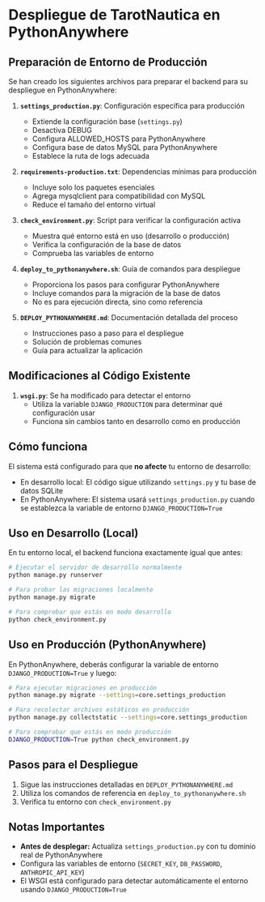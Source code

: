 # Despliegue de TarotNautica en PythonAnywhere

## Preparación de Entorno de Producción

Se han creado los siguientes archivos para preparar el backend para su despliegue en PythonAnywhere:

1. **`settings_production.py`**: Configuración específica para producción
   - Extiende la configuración base (`settings.py`)
   - Desactiva DEBUG
   - Configura ALLOWED_HOSTS para PythonAnywhere
   - Configura base de datos MySQL para PythonAnywhere
   - Establece la ruta de logs adecuada

2. **`requirements-production.txt`**: Dependencias mínimas para producción
   - Incluye solo los paquetes esenciales
   - Agrega mysqlclient para compatibilidad con MySQL
   - Reduce el tamaño del entorno virtual

3. **`check_environment.py`**: Script para verificar la configuración activa
   - Muestra qué entorno está en uso (desarrollo o producción)
   - Verifica la configuración de la base de datos
   - Comprueba las variables de entorno

4. **`deploy_to_pythonanywhere.sh`**: Guía de comandos para despliegue
   - Proporciona los pasos para configurar PythonAnywhere
   - Incluye comandos para la migración de la base de datos
   - No es para ejecución directa, sino como referencia

5. **`DEPLOY_PYTHONANYWHERE.md`**: Documentación detallada del proceso
   - Instrucciones paso a paso para el despliegue
   - Solución de problemas comunes
   - Guía para actualizar la aplicación

## Modificaciones al Código Existente

1. **`wsgi.py`**: Se ha modificado para detectar el entorno
   - Utiliza la variable `DJANGO_PRODUCTION` para determinar qué configuración usar
   - Funciona sin cambios tanto en desarrollo como en producción

## Cómo funciona

El sistema está configurado para que **no afecte** tu entorno de desarrollo:

- En desarrollo local: El código sigue utilizando `settings.py` y tu base de datos SQLite
- En PythonAnywhere: El sistema usará `settings_production.py` cuando se establezca la variable de entorno `DJANGO_PRODUCTION=True`

## Uso en Desarrollo (Local)

En tu entorno local, el backend funciona exactamente igual que antes:

```bash
# Ejecutar el servidor de desarrollo normalmente
python manage.py runserver

# Para probar las migraciones localmente
python manage.py migrate

# Para comprobar que estás en modo desarrollo
python check_environment.py
```

## Uso en Producción (PythonAnywhere)

En PythonAnywhere, deberás configurar la variable de entorno `DJANGO_PRODUCTION=True` y luego:

```bash
# Para ejecutar migraciones en producción
python manage.py migrate --settings=core.settings_production

# Para recolectar archivos estáticos en producción
python manage.py collectstatic --settings=core.settings_production

# Para comprobar que estás en modo producción
DJANGO_PRODUCTION=True python check_environment.py
```

## Pasos para el Despliegue

1. Sigue las instrucciones detalladas en `DEPLOY_PYTHONANYWHERE.md`
2. Utiliza los comandos de referencia en `deploy_to_pythonanywhere.sh`
3. Verifica tu entorno con `check_environment.py`

## Notas Importantes

- **Antes de desplegar:** Actualiza `settings_production.py` con tu dominio real de PythonAnywhere
- Configura las variables de entorno (`SECRET_KEY`, `DB_PASSWORD`, `ANTHROPIC_API_KEY`) 
- El WSGI está configurado para detectar automáticamente el entorno usando `DJANGO_PRODUCTION=True`
